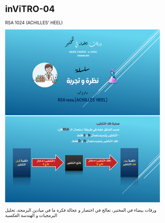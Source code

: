 # inViTRO-04
RSA 1024 (ACHILLES' HEEL)

<img src="cover.png"/>
<img src="capture.png"/>


ورقات بيضاء في المختبر، تعالج في اختصار و عجالة فكرة ما في ميادين البرمجة، تحليل البرمجيات و الهندسة العكسية
